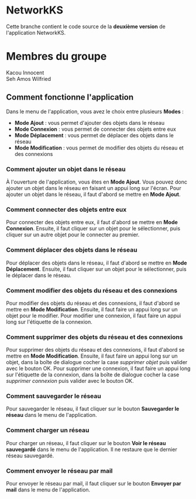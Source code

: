 # NetworkKS
Cette branche contient le code source de la **deuxième version** de l'application NetworkKS.
# Membres du groupe
 Kacou Innocent  
 Seh Amos Wilfried
## Comment fonctionne l'application

Dans le menu de l'application, vous avez le choix entre plusieurs **Modes** :
- **Mode Ajout** : vous permet d'ajouter des objets dans le réseau
- **Mode Connexion** : vous permet de connecter des objets entre eux
- **Mode Déplacement** : vous permet de déplacer des objets dans le réseau
- **Mode Modification** : vous permet de modifier des objets du réseau et des connexions

### Comment ajouter un objet dans le réseau
À l'ouverture de l'application, vous êtes en **Mode Ajout**. 
Vous pouvez donc ajouter un objet dans le réseau en faisant un appui long sur l'écran. Pour ajouter un objet dans le réseau, il faut d'abord se mettre en **Mode Ajout**.

### Comment connecter des objets entre eux
Pour connecter des objets entre eux, il faut d'abord se mettre en **Mode Connexion**.
Ensuite, il faut cliquer sur un objet pour le sélectionner, puis cliquer sur un autre objet pour le connecter au premier.

### Comment déplacer des objets dans le réseau
Pour déplacer des objets dans le réseau, il faut d'abord se mettre en **Mode Déplacement**. 
Ensuite, il faut cliquer sur un objet pour le sélectionner, puis le déplacer dans le réseau.

### Comment modifier des objets du réseau et des connexions
Pour modifier des objets du réseau et des connexions, il faut d'abord se mettre en **Mode Modification**. 
Ensuite, il faut faire un appui long sur un objet pour le modifier. 
Pour modifier une connexion, il faut faire un appui long sur l'étiquette de la connexion.

### Comment supprimer des objets du réseau et des connexions
Pour supprimer des objets du réseau et des connexions, il faut d'abord se mettre en **Mode Modification**. 
Ensuite, il faut faire un appui long sur un objet, dans la boîte de dialogue cocher la case _supprimer objet_ puis valider avec le bouton OK. 
Pour supprimer une connexion, il faut faire un appui long sur l'étiquette de la connexion, dans la boîte de dialogue cocher la case _supprimer connexion_ puis valider avec le bouton OK.

### Comment sauvegarder le réseau
Pour sauvegarder le réseau, il faut cliquer sur le bouton **Sauvegarder le réseau** dans le menu de l'application.

### Comment charger un réseau
Pour charger un réseau, il faut cliquer sur le bouton **Voir le réseau sauvegardé** dans le menu de l'application. Il ne restaure que le dernier réseau sauvegardé.

### Comment envoyer le réseau par mail
Pour envoyer le réseau par mail, il faut cliquer sur le bouton **Envoyer par mail** dans le menu de l'application.
